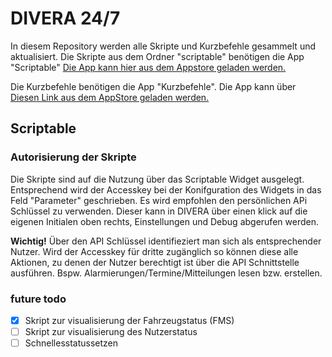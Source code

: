 # DIVERA 24/7

In diesem Repository werden alle Skripte und Kurzbefehle gesammelt und aktualisiert.
Die Skripte aus dem Ordner "scriptable" benötigen die App "Scriptable" [Die App kann hier aus dem Appstore geladen werden.](https://apps.apple.com/de/app/scriptable/id1405459188)

Die Kurzbefehle benötigen die App "Kurzbefehle". Die App kann über [Diesen Link aus dem AppStore geladen werden.](https://apps.apple.com/de/app/kurzbefehle/id915249334)

## Scriptable
### Autorisierung der Skripte
Die Skripte sind auf die Nutzung über das Scriptable Widget ausgelegt. Entsprechend wird der Accesskey bei der Konifguration des Widgets in das Feld "Parameter" geschrieben.
Es wird empfohlen den persönlichen APi Schlüssel zu verwenden. Dieser kann in DIVERA über einen klick auf die eigenen Initialen oben rechts, Einstellungen und Debug abgerufen werden. 

**Wichtig!**
Über den API Schlüssel identifieziert man sich als entsprechender Nutzer. Wird der Accesskey für dritte zugänglich so können diese alle Aktionen, zu denen der Nutzer berechtigt ist über die API Schnittstelle ausführen. Bspw. Alarmierungen/Termine/Mitteilungen lesen bzw. erstellen. 


### future todo
- [x] Skript zur visualisierung der Fahrzeugstatus (FMS)
- [ ] Skript zur visualisierung des Nutzerstatus
- [ ] Schnellesstatussetzen
